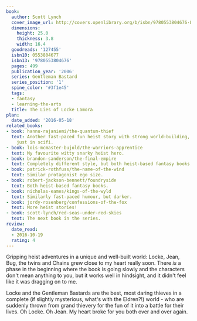 ```yaml
---
book:
  author: Scott Lynch
  cover_image_url: http://covers.openlibrary.org/b/isbn/9780553804676-L.jpg
  dimensions:
    height: 25.0
    thickness: 3.8
    width: 16.4
  goodreads: '127455'
  isbn10: 0553804677
  isbn13: '9780553804676'
  pages: 499
  publication_year: '2006'
  series: Gentleman Bastard
  series_position: '1'
  spine_color: '#3f1e45'
  tags:
  - fantasy
  - learning-the-arts
  title: The Lies of Locke Lamora
plan:
  date_added: '2016-05-18'
related_books:
- book: hannu-rajaniemi/the-quantum-thief
  text: Another fast-paced fun heist story with strong world-building, the same energy
    just in scifi.
- book: lois-mcmaster-bujold/the-warriors-apprentice
  text: My favourite witty snarky heist hero.
- book: brandon-sanderson/the-final-empire
  text: Completely different style, but both heist-based fantasy books.
- book: patrick-rothfuss/the-name-of-the-wind
  text: Similar protagonist ego size.
- book: robert-jackson-bennett/foundryside
  text: Both heist-based fantasy books.
- book: nicholas-eames/kings-of-the-wyld
  text: Similarly fast-paced humour, but darker.
- book: jordy-rosenberg/confessions-of-the-fox
  text: More heist stories!
- book: scott-lynch/red-seas-under-red-skies
  text: The next book in the series.
review:
  date_read:
  - 2016-10-19
  rating: 4
---
```


Gripping heist adventures in a unique and well-built world: Locke, Jean, Bug, the twins and Chains grew close to my
heart really soon. There *is* a phase in the beginning where the book is going slowly and the characters don't mean
anything to you, but it works well in hindsight, and it didn't feel like it was dragging on to me.

Locke and the Gentleman Bastards are the best, most daring thieves in a complete (if slightly mysterious, what's with
the Eldren?!) world - who are suddenly thrown from grand thievery for the fun of it into a battle for their lives. Oh
Locke. Oh Jean. My heart broke for you both over and over again.
